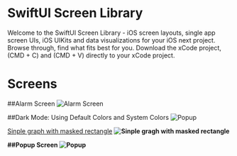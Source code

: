 # SwiftUI Screen Library
Welcome to the SwiftUI Screen Library - iOS screen layouts, single app screen UIs, iOS UIKits and data visualizations for your iOS next project. Browse through, find what fits best for you. Download the xCode project, (CMD + C) and (CMD + V) directly to your xCode project. 

<h1>Screens</h1>

##Alarm Screen
<img src="https://github.com/amosgyamfi/swiftui-screen-library/blob/master/Alarm%20Screen/alarm_screen.png" alt="Alarm Screen">

##Dark Mode: Using Default Colors and System Colors
<img src="https://github.com/amosgyamfi/swiftui-screen-library/blob/master/Dark%20Mode/darkmode.gif" alt="Popup">

<a href="">Sinple graph with masked rectangle</a>
<strong><strong>
<img src="https://github.com/amosgyamfi/swiftui-screen-library/blob/master/yahoo_weather_sun_and_moon.gif" alt="Sinple gragh with masked rectangle">

##Popup Screen
<img src="https://github.com/amosgyamfi/swiftui-screen-library/blob/master/Popup/popup.png" alt="Popup">
